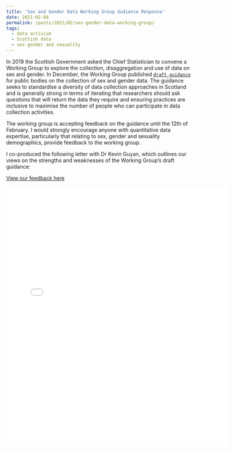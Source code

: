 ```yaml
---
title: 'Sex and Gender Data Working Group Gudiance Response'
date: 2021-02-08
permalink: /posts/2021/02/sex-gender-data-working-group/
tags:
  - data activism 
  - Scottish data 
  - sex gender and sexuality 
---
```


In 2019 the Scottish Government asked the Chief Statistician to convene a Working Group to explore the collection, disaggregation and use of data on sex and gender. In December, the Working Group published [`draft guidance`](https://www.gov.scot/publications/sex-and-gender-in-data-working-group---collecting-data-on-sex-and-gender-draft-guidance-for-feedback/) for public bodies on the collection of sex and gender data. The guidance seeks to standardise a diversity of data collection approaches in Scotland and is generally strong in terms of iterating that researchers should ask questions that will return the data they require and ensuring practices are inclusive to maximise the number of people who can participate in data collection activities.

The working group is accepting feedback on the guidance until the 12th of February. I would strongly encourage anyone with quantitative data expertise, particularly that relating to sex, gender and sexuality demographics, provide feedback to the working group.

I co-produced the following letter with Dr Kevin Guyan, which outlines our views on the strengths and weaknesses of the Working Group’s draft guidance: 

[View our feedback here](http://kenglish95.github.io/files/Sex_Gender_Data_Working_Group_Letter.pdf)


<embed src="{{ kenglish95.github.io }}/files/Sex_Gender_Data_Working_Group_Letter.pdf" width="600" height="700" type='application/pdf'>